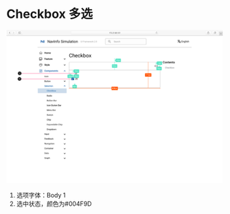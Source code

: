 # Checkbox 多选

![UI Framework Selection - Checkbox](/docs/imgs/ns_ui_framework/selection/Checkbox.png)

1. 选项字体：Body 1
2. 选中状态，颜色为#004F9D
